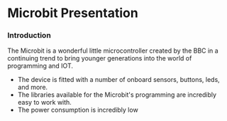 # Microbit Presentation


### Introduction

The Microbit is a wonderful little microcontroller created by the BBC in a continuing trend to bring younger generations into the world of programming and IOT.  
* The device is fitted with a number of onboard sensors, buttons, leds, and more.  
* The libraries available for the Microbit's programming are incredibly easy to work with.  
* The power consumption is incredibly low
